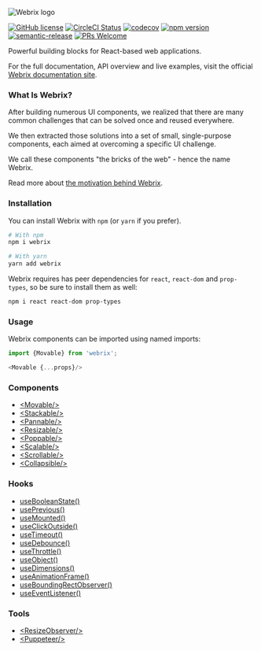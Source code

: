 ![Webrix logo](https://github.com/open-amdocs/webrix-docs/raw/master/src/resources/images/webrix-logo-dark.png)
  
[![GitHub license](https://img.shields.io/badge/license-Apache%202-blue)](https://github.com/open-amdocs/webrix/blob/master/LICENSE)
[![CircleCI Status](https://circleci.com/gh/open-amdocs/webrix.svg?style=shield&circle-token=:circle-token)](https://circleci.com/gh/open-amdocs/webrix)
[![codecov](https://codecov.io/gh/open-amdocs/webrix/branch/master/graph/badge.svg)](https://codecov.io/gh/open-amdocs/webrix)
[![npm version](https://badge.fury.io/js/webrix.svg)](https://www.npmjs.com/package/webrix)
[![semantic-release](https://img.shields.io/badge/%20%20%F0%9F%93%A6%F0%9F%9A%80-semantic--release-e10079.svg)](https://github.com/semantic-release/semantic-release)
[![PRs Welcome](https://img.shields.io/badge/PRs-welcome-brightgreen.svg)](https://github.com/open-amdocs/webrix/blob/master/CONTRIBUTING.md)

Powerful building blocks for React-based web applications.

For the full documentation, API overview and live examples, visit the official [Webrix documentation site](https://webrix.amdocs.com).

### What Is Webrix?

After building numerous UI components, we realized that there are many common challenges that can be solved once and reused everywhere.

We then extracted those solutions into a set of small, single-purpose components, each aimed at overcoming a specific UI challenge.

We call these components "the bricks of the web" - hence the name Webrix.

Read more about [the motivation behind Webrix](https://webrix.amdocs.com/motivation).

### Installation

You can install Webrix with `npm` (or `yarn` if you prefer).

```bash
# With npm
npm i webrix

# With yarn
yarn add webrix
```

Webrix requires has peer dependencies for `react`, `react-dom` and `prop-types`, so be sure to install them as well:

```bash
npm i react react-dom prop-types
```

### Usage

Webrix components can be imported using named imports:

```js
import {Movable} from 'webrix';

<Movable {...props}/>
```

### Components

* [<Movable\/>](https://webrix.amdocs.com/docs/components/movable)
* [<Stackable\/>](https://webrix.amdocs.com/docs/components/stackable)
* [<Pannable\/>](https://webrix.amdocs.com/docs/components/pannable)
* [<Resizable\/>](https://webrix.amdocs.com/docs/components/resizable)
* [<Poppable\/>](https://webrix.amdocs.com/docs/components/poppable)
* [<Scalable\/>](https://webrix.amdocs.com/docs/components/Scalable)
* [<Scrollable\/>](https://webrix.amdocs.com/docs/components/scrollable)
* [<Collapsible\/>](https://webrix.amdocs.com/docs/components/collapsible)

### Hooks

* [useBooleanState()](https://webrix.amdocs.com/docs/hooks/usebooleanstate)
* [usePrevious()](https://webrix.amdocs.com/docs/hooks/useprevious)
* [useMounted()](https://webrix.amdocs.com/docs/hooks/usemounted)
* [useClickOutside()](https://webrix.amdocs.com/docs/hooks/useclickoutside)
* [useTimeout()](https://webrix.amdocs.com/docs/hooks/usetimeout)
* [useDebounce()](https://webrix.amdocs.com/docs/hooks/usedebounce)
* [useThrottle()](https://webrix.amdocs.com/docs/hooks/usethrottle)
* [useObject()](https://webrix.amdocs.com/docs/hooks/useobject)
* [useDimensions()](https://webrix.amdocs.com/docs/hooks/usedimensions)
* [useAnimationFrame()](https://webrix.amdocs.com/docs/hooks/useanimationframe)
* [useBoundingRectObserver()](https://webrix.amdocs.com/docs/hooks/useboundingrectobserver)
* [useEventListener()](https://webrix.amdocs.com/docs/hooks/useeventlistener)

### Tools

* [<ResizeObserver\/>](https://webrix.amdocs.com/docs/tools/resizeobserver)
* [<Puppeteer\/>](https://webrix.amdocs.com/docs/tools/puppeteer)
